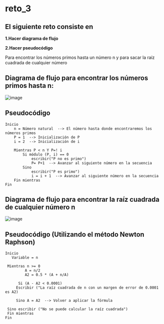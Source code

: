 # reto_3

## El siguiente reto consiste en

**1.Hacer diagrama de flujo**
  
**2.Hacer pseudocódigo**

Para encontrar los números primos hasta un número n y para sacar la raíz cuadrada de cualquier número

## Diagrama de flujo para encontrar los números primos hasta n:

![image](https://github.com/isabellam242006/reto_4/assets/142249384/d08b6160-eb16-4efc-b7a1-be89958149f6)

##  Pseudocódigo

```
Inicio
    n = Número natural  --> El número hasta donde encontraremos los números primos
    P = 1  --> Inicialización de P
    i = 2  --> Inicialización de i
    
    Mientras P < n Y P=! i
        Si módulo (P, i) == 0 
            escribir("P no es primo")
            P= P+1  --> Avanzar al siguiente número en la secuencia
        Sino
            escribir("P es primo")
            i = i + 1  --> Avanzar al siguiente número en la secuencia
    Fin mientras
Fin
```

## Diagrama de flujo para encontrar la raíz cuadrada de cualquier número n

![image](https://github.com/isabellam242006/reto_4/assets/142249384/33786dd7-284e-42ad-b9c2-35ee23bfe95a)

## Pseudocódigo (Utilizando el método Newton Raphson)

```
Inicio
   Variable = n

 Mientras n >= 0
         A = n/2
         A2 = 0.5 * (A + n/A)

      Si (A - A2 < 0.0001)
     Escribir ("La raíz cuadrada de n con un margen de error de 0.0001 es A2)

     Sino A = A2  --> Volver a aplicar la fórmula

 Sino escribir ("No se puede calcular la raíz cuadrada")
 Fin mientras
Fin

```

